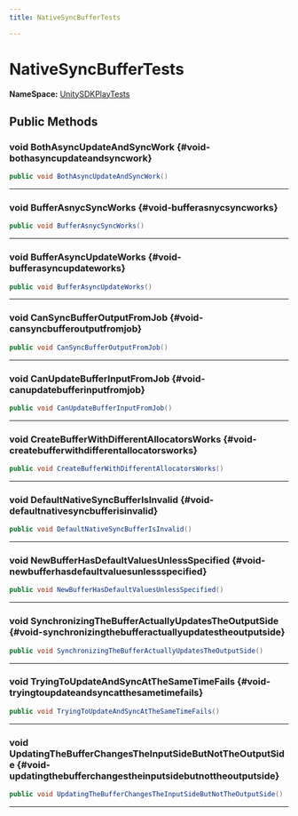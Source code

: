 ```yaml
---
title: NativeSyncBufferTests

---
```


# NativeSyncBufferTests



**NameSpace:** 
[UnitySDKPlayTests](/unity-api/api/UnitySDKPlayTests/UnitySDKPlayTests.md) 








## Public Methods

### void BothAsyncUpdateAndSyncWork {#void-bothasyncupdateandsyncwork}

```csharp
public void BothAsyncUpdateAndSyncWork()
```






-----------

### void BufferAsnycSyncWorks {#void-bufferasnycsyncworks}

```csharp
public void BufferAsnycSyncWorks()
```






-----------

### void BufferAsyncUpdateWorks {#void-bufferasyncupdateworks}

```csharp
public void BufferAsyncUpdateWorks()
```






-----------

### void CanSyncBufferOutputFromJob {#void-cansyncbufferoutputfromjob}

```csharp
public void CanSyncBufferOutputFromJob()
```






-----------

### void CanUpdateBufferInputFromJob {#void-canupdatebufferinputfromjob}

```csharp
public void CanUpdateBufferInputFromJob()
```






-----------

### void CreateBufferWithDifferentAllocatorsWorks {#void-createbufferwithdifferentallocatorsworks}

```csharp
public void CreateBufferWithDifferentAllocatorsWorks()
```






-----------

### void DefaultNativeSyncBufferIsInvalid {#void-defaultnativesyncbufferisinvalid}

```csharp
public void DefaultNativeSyncBufferIsInvalid()
```






-----------

### void NewBufferHasDefaultValuesUnlessSpecified {#void-newbufferhasdefaultvaluesunlessspecified}

```csharp
public void NewBufferHasDefaultValuesUnlessSpecified()
```






-----------

### void SynchronizingTheBufferActuallyUpdatesTheOutputSide {#void-synchronizingthebufferactuallyupdatestheoutputside}

```csharp
public void SynchronizingTheBufferActuallyUpdatesTheOutputSide()
```






-----------

### void TryingToUpdateAndSyncAtTheSameTimeFails {#void-tryingtoupdateandsyncatthesametimefails}

```csharp
public void TryingToUpdateAndSyncAtTheSameTimeFails()
```






-----------

### void UpdatingTheBufferChangesTheInputSideButNotTheOutputSide {#void-updatingthebufferchangestheinputsidebutnottheoutputside}

```csharp
public void UpdatingTheBufferChangesTheInputSideButNotTheOutputSide()
```






-----------

